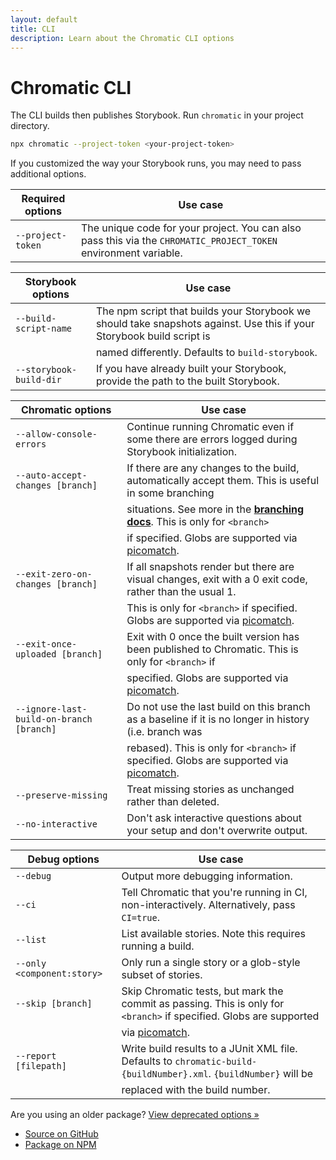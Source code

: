 ```yaml
---
layout: default
title: CLI
description: Learn about the Chromatic CLI options
---
```


# Chromatic CLI

The CLI builds then publishes Storybook. Run `chromatic` in your project directory.

```bash
npx chromatic --project-token <your-project-token>
```

If you customized the way your Storybook runs, you may need to pass additional options.

| Required options  | Use case                                                                                                         |
| ----------------- | ---------------------------------------------------------------------------------------------------------------- |
| `--project-token` | The unique code for your project. You can also pass this via the `CHROMATIC_PROJECT_TOKEN` environment variable. |

| Storybook options       | Use case                                                                                                               |
| ----------------------- | ---------------------------------------------------------------------------------------------------------------------- |
| `--build-script-name`   | The npm script that builds your Storybook we should take snapshots against. Use this if your Storybook build script is |
|                         | named differently. Defaults to `build-storybook`.                                                                      |
| `--storybook-build-dir` | If you have already built your Storybook, provide the path to the built Storybook.                                     |

| Chromatic options                        | Use case                                                                                                |
| ---------------------------------------- | ------------------------------------------------------------------------------------------------------- |
| `--allow-console-errors`                 | Continue running Chromatic even if some there are errors logged during Storybook initialization.        |
| `--auto-accept-changes [branch]`         | If there are any changes to the build, automatically accept them. This is useful in some branching      |
|                                          | situations. See more in the [**branching docs**](branching-and-baselines). This is only for `<branch>`  |
|                                          | if specified. Globs are supported via [picomatch].                                                      |
| `--exit-zero-on-changes [branch]`        | If all snapshots render but there are visual changes, exit with a 0 exit code, rather than the usual 1. |
|                                          | This is only for `<branch>` if specified. Globs are supported via [picomatch].                          |
| `--exit-once-uploaded [branch]`          | Exit with 0 once the built version has been published to Chromatic. This is only for `<branch>` if      |
|                                          | specified. Globs are supported via [picomatch].                                                         |
| `--ignore-last-build-on-branch [branch]` | Do not use the last build on this branch as a baseline if it is no longer in history (i.e. branch was   |
|                                          | rebased). This is only for `<branch>` if specified. Globs are supported via [picomatch].                |
| `--preserve-missing`                     | Treat missing stories as unchanged rather than deleted.                                                 |
| `--no-interactive`                       | Don't ask interactive questions about your setup and don't overwrite output.                            |

| Debug options              | Use case                                                                                                            |
| -------------------------- | ------------------------------------------------------------------------------------------------------------------- |
| `--debug`                  | Output more debugging information.                                                                                  |
| `--ci`                     | Tell Chromatic that you're running in CI, non-interactively. Alternatively, pass `CI=true`.                         |
| `--list`                   | List available stories. Note this requires running a build.                                                         |
| `--only <component:story>` | Only run a single story or a glob-style subset of stories.                                                          |
| `--skip [branch]`          | Skip Chromatic tests, but mark the commit as passing. This is only for `<branch>` if specified. Globs are supported |
|                            | via [picomatch].                                                                                                    |
| `--report [filepath]`      | Write build results to a JUnit XML file. Defaults to `chromatic-build-{buildNumber}.xml`. `{buildNumber}` will be   |
|                            | replaced with the build number.                                                                                     |

Are you using an older package? [View deprecated options »](https://github.com/chromaui/chromatic-cli/#storybook-options)

- [Source on GitHub](https://github.com/chromaui/chromatic-cli#main-options)
- [Package on NPM](https://www.npmjs.com/package/chromatic)

[picomatch]: https://www.npmjs.com/package/picomatch
